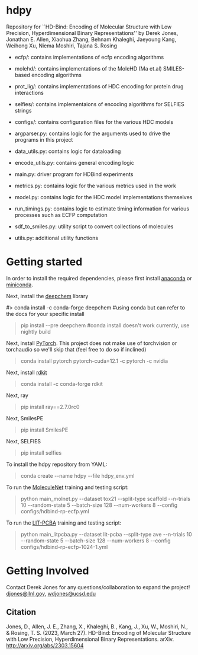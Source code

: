 # hdpy 

Repository for ``HD-Bind: Encoding of Molecular Structure with Low Precision, Hyperdimensional Binary Representations'' by Derek Jones, Jonathan E. Allen, Xiaohua Zhang, Behnam Khaleghi, Jaeyoung Kang, Weihong Xu, Niema Moshiri, Tajana S. Rosing

- ecfp/: contains implementations of ecfp encoding algorithms
- molehd/: contains implementations of the MoleHD (Ma et.al) SMILES-based encoding algorithms
- prot_lig/: contains implementations of HDC encoding for protein drug interactions
- selfies/: contains implementaions of encoding algorithms for SELFIES strings
- configs/: contains configuration files for the various HDC models

- argparser.py: contains logic for the arguments used to drive the programs in this project
- data_utils.py: contains logic for dataloading 
- encode_utils.py: contains general encoding logic
- main.py: driver program for HDBind experiments
- metrics.py: contains logic for the various metrics used in the work
- model.py: contains logic for the HDC model implementations themselves
- run_timings.py: contains logic to estimate timing information for various processes such as ECFP computation
- sdf_to_smiles.py: utility script to convert collections of molecules
- utils.py: additional utility functions



# Getting started

In order to install the required dependencies, please first install [anaconda](https://docs.anaconda.com/free/anaconda/install/index.html) or [miniconda](https://docs.conda.io/projects/miniconda/en/latest/miniconda-install.html).


Next, install the [deepchem](https://github.com/deepchem/deepchem) library 

#> conda install -c conda-forge deepchem #using conda but can refer to the docs for your specific install 
> pip install --pre deepchem #conda install doesn't work currently, use nightly build

Next, install [PyTorch](https://pytorch.org/). This project does not make use of torchvision or torchaudio so we'll skip that (feel free to do so if inclined)
> conda install pytorch pytorch-cuda=12.1 -c pytorch -c nvidia

Next, install [rdkit](https://www.rdkit.org/docs/Install.html#cross-platform-using-conda)
> conda install -c conda-forge rdkit


Next, ray 
> pip install ray==2.7.0rc0 

Next, SmilesPE
> pip install SmilesPE 

Next, SELFIES

> pip install selfies




To install the hdpy repository from YAML:

> conda create --name hdpy --file hdpy_env.yml



To run the [MoleculeNet](https://moleculenet.org/) training and testing script:

> python main_molnet.py --dataset tox21 --split-type scaffold --n-trials 10 --random-state 5 --batch-size 128 --num-workers 8 --config configs/hdbind-rp-ecfp.yml


To run the [LIT-PCBA](https://drugdesign.unistra.fr/LIT-PCBA/) training and testing script:

> python main_litpcba.py --dataset lit-pcba --split-type ave --n-trials 10 --random-state 5 --batch-size 128 --num-workers 8 --config configs/hdbind-rp-ecfp-1024-1.yml


# Getting Involved

Contact Derek Jones for any questions/collaboration to expand the project! djones@llnl.gov, wdjones@ucsd.edu


## Citation

Jones, D., Allen, J. E., Zhang, X., Khaleghi, B., Kang, J., Xu, W., Moshiri, N., & Rosing, T. S. (2023, March 27). HD-Bind: Encoding of Molecular Structure with Low Precision, Hyperdimensional Binary Representations. arXiv. http://arxiv.org/abs/2303.15604
